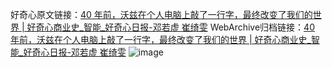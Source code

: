好奇心原文链接：[40 年前，沃兹在个人电脑上敲了一行字，最终改变了我们的世界 | 好奇心商业史_智能_好奇心日报-邓若虚 崔绮雯](https://www.qdaily.com/articles/11374.html)
WebArchive归档链接：[40 年前，沃兹在个人电脑上敲了一行字，最终改变了我们的世界 | 好奇心商业史_智能_好奇心日报-邓若虚 崔绮雯](http://web.archive.org/web/20161111110331/http://www.qdaily.com:80/articles/11374.html)
![image](http://ww3.sinaimg.cn/large/007d5XDply1g3wgtgoexgj30u08gn1ky)